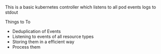 This is a basic kubernetes controller which listens to all pod events logs to stdout

Things to To
- Deduplication of Events
- Listening to events of all resource types
- Storing them in a efficient way
- Process them